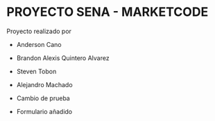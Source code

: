 # PROYECTO SENA - MARKETCODE

Proyecto realizado por

- Anderson Cano
- Brandon Alexis Quintero Alvarez
- Steven Tobon
- Alejandro Machado

- Cambio de prueba
- Formulario añadido